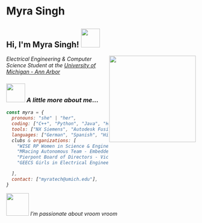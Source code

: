# Myra Singh
<h2>Hi, I'm Myra Singh! <img src="https://media.giphy.com/media/mGcNjsfWAjY5AEZNw6/giphy.gif" width="50"></h2> 
<img align='right' src="https://media.giphy.com/media/ieyl9zmCjO4b4t6qoY/giphy.gif" width="230"> 
<p><em>Electrical Engineering & Computer Science Student at the <a href="https://eecs.engin.umich.edu/">University of Michigan - Ann Arbor</a> 
  
### <img src="https://media3.giphy.com/media/v1.Y2lkPTc5MGI3NjExcWg1aHQ4ZnVmdHJoOWhiazlrZ2J5N3lobGJ3ZDdxOW40ZGpldzZiOCZlcD12MV9pbnRlcm5hbF9naWZfYnlfaWQmY3Q9Zw/TKSLd3q4TFh9jKzdQX/giphy.gif" width="50"> A little more about me...

```javascript
const myra = {
  pronouns: "she" | "her",
  coding: ["C++", "Python", "Java", "HTML/CSS", "JavaScript", "ROS", "Git", "PCL","React", "Node.js", "Waitress", "Gunicorn", "Flask", "Selenium", "SSH", "Ubuntu", "SQL" ],
  tools: ["NX Siemens", "Autodesk Fusion 360", "MATLAB", "Altium", "Figma", "Adobe InDesign/Photoshop/Firefly", "Cricut", "LaTeX", "Twine", "Postman", "SAP ERP", "NoMachine", "CTF/Pwning"],
  languages: ["German", "Spanish", "Hindi", "Russian","Korean", "English"]
  clubs & organizations: [
    "WISE RP Women in Science & Engineering - Residence Program Member",
    "MRacing Autonomous Team - Embedded Systems Lead",
    "Pierpont Board of Directors - Vice Chairwoman of the Board",
    "GEECS Girls in Electrical Engineering & Computer Science "

  ],
  contact: ["myratech@umich.edu"],
}
```
<img src="https://s3.eu-west-2.amazonaws.com/img.creativepool.com/files/candidate/portfolio/full/1357867.gif" width="60"> <em>I’m passionate about vroom vroom </em> 
